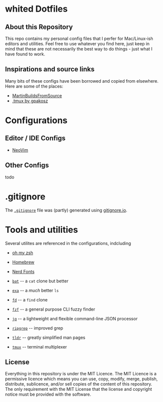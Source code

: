 # whited Dotfiles

## About this Repository

This repo contains my personal config files that I perfer for Mac/Linux-ish editors and utilities.
Feel free to use whatever you find here, just keep in mind that these are not necessarily the best way to do things - just what I have found to work.

## Inspirations and source links

Many bits of these configs have been borrowed and copied from elsewhere.  Here are some of the places:

- [MartinBuildsFromSource](https://gitlab.com/mbfs/dotfiles/-/tree/main/)
- [.tmux by gpakosz](https://github.com/gpakosz/.tmux)

# Configurations

## Editor / IDE Configs

- [NeoVim](.config/nvim)

## Other Configs

todo

# .gitignore

The [`.gitignore`](.gitignore) file was (partly) generated using [gitignore.io](http://gitignore.io).

# Tools and utilities

Several utilites are referenced in the configurations, indcluding

- [oh my zsh](https://ohmyz.sh/)
- [Homebrew](https://brew.sh/)
- [Nerd Fonts](https://www.nerdfonts.com/)

- [`bat`](https://github.com/sharkdp/bat) -- a `cat` clone but better
- [`exa`](https://the.exa.website/) -- a _much_ better `ls`
- [`fd`](https://github.com/sharkdp/fd) -- a `find` clone
- [`fzf`](https://github.com/junegunn/fzf) -- a general purpose CLI fuzzy finder
- [`jq`](https://github.com/stedolan/jq) -- a lightweight and flexible command-line JSON processor
- [`ripgrep`](https://github.com/BurntSushi/ripgrep) -- improved grep
- [`tldr`](https://github.com/tldr-pages/tldr) -- greatly simplified man pages
- [`tmux`](https://github.com/tmux/tmux) -- terminal multiplexer

## License

Everything in this repository is under the MIT Licence. The MIT Licence is a permissive licence which means you can use, copy, modify, merge, publish, distribute, sublicence, and/or sell copies of the content of this repository.
The only requirement with the MIT License that the license and copyright notice must be provided with the software.

